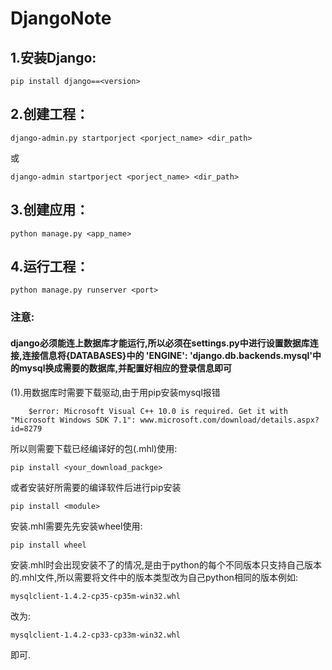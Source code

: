 # DjangoNote
## 1.安装Django:<br>
    pip install django==<version>
## 2.创建工程：<br>
    django-admin.py startporject <porject_name> <dir_path>
   或
   
    django-admin startporject <porject_name> <dir_path>
## 3.创建应用：<br>
    python manage.py <app_name>
## 4.运行工程：<br>
    python manage.py runserver <port>

### 注意:
#### django必须能连上数据库才能运行,所以必须在settings.py中进行设置数据库连接,连接信息将{DATABASES}中的 'ENGINE': 'django.db.backends.mysql'中的mysql换成需要的数据库,并配置好相应的登录信息即可<br>
(1).用数据库时需要下载驱动,由于用pip安装mysql报错<br>

        $error: Microsoft Visual C++ 10.0 is required. Get it with "Microsoft Windows SDK 7.1": www.microsoft.com/download/details.aspx?id=8279
        
   所以则需要下载已经编译好的包(.mhl)使用:<br>
    
    pip install <your_download_packge>
   或者安装好所需要的编译软件后进行pip安装<br>
   
    pip install <module>
   安装.mhl需要先先安装wheel使用:
   
    pip install wheel
    
   安装.mhl时会出现安装不了的情况,是由于python的每个不同版本只支持自己版本的.mhl文件,所以需要将文件中的版本类型改为自己python相同的版本例如:
            
    mysqlclient-1.4.2-cp35-cp35m-win32.whl
   改为:
   
    mysqlclient-1.4.2-cp33-cp33m-win32.whl
   即可.
